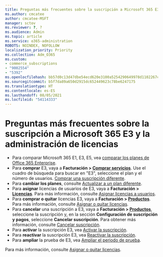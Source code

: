 ```yaml
---
title: Preguntas más frecuentes sobre la suscripción a Microsoft 365 E3
ms.author: cmcatee
author: cmcatee-MSFT
manager: sctov
ms.reviewer: ?, ?
ms.audience: Admin
ms.topic: article
ms.service: o365-administration
ROBOTS: NOINDEX, NOFOLLOW
localization_priority: Priority
ms.collection: Adm_O365
ms.custom:
- commerce_subscriptions
- "9002554"
- "5392"
ms.openlocfilehash: bb57d0c13d47dbe54ecd620e3100a5254290649978d1102267cac04414337b59
ms.sourcegitcommit: b5f7da89a650d2915dc652449623c78be6247175
ms.translationtype: HT
ms.contentlocale: es-ES
ms.lasthandoff: 08/05/2021
ms.locfileid: "54114333"
---
```

# <a name="microsoft-365-e3-subscription-and-license-management-faq"></a>Preguntas más frecuentes sobre la suscripción a Microsoft 365 E3 y la administración de licencias

- Para comparar Microsoft 365 E1, E3, E5, vea [comparar los planes de Office 365 Enterprise](https://www.microsoft.com/microsoft-365/business/compare-more-office-365-for-business-plans).
- Para **comprar** E3, vaya a **Facturación > [Comprar servicios](https://go.microsoft.com/fwlink/p/?linkid=868433)**. Use el cuadro de búsqueda para buscar en "E3", seleccione el plan y el número de usuarios. [Comprar una suscripción diferente](https://docs.microsoft.com/microsoft-365/commerce/try-or-buy-microsoft-365#buy-a-different-subscription).
- Para **cambiar los planes**, consulte [Actualizar a un plan diferente](https://docs.microsoft.com/microsoft-365/commerce/subscriptions/upgrade-to-different-plan).
- Para **asignar** licencias de usuarios de E3, vaya a **Facturación > [Licencias](https://go.microsoft.com/fwlink/p/?linkid=842264)**. Para más información, consulte [Asignar licencias a usuarios](https://docs.microsoft.com/microsoft-365/admin/manage/assign-licenses-to-users).
- Para **comprar o quitar** licencias E3, vaya a **Facturación > [Productos](https://go.microsoft.com/fwlink/p/?linkid=842054)**. Para más información, consulte [Asignar o quitar licencias](https://docs.microsoft.com/microsoft-365/commerce/licenses/buy-licenses).
- Para **cancelar** una suscripción a E3, vaya a **Facturación > [Productos](https://go.microsoft.com/fwlink/p/?linkid=842054)**, seleccione la suscripción y, en la sección **Configuración de suscripción y pagos**, seleccione **Cancelar suscripción**. Para obtener más información, consulte [Cancelar suscripción](https://docs.microsoft.com/microsoft-365/commerce/subscriptions/cancel-your-subscription).
- Para **activar** la suscripción E3, vea [Activar la suscripción](https://docs.microsoft.com/alchemyinsights/activate-your-office-365-subscription).
- Para **reactivar** la suscripción E3, vea [Reactivar la suscripción](https://docs.microsoft.com/alchemyinsights/reactivate-your-subscription).
- Para **ampliar** la prueba de E3, vea [Ampliar el periodo de prueba](https://docs.microsoft.com/microsoft-365/commerce/extend-your-trial).

Para más información, consulte [Asignar o quitar licencias](https://docs.microsoft.com/microsoft-365/commerce/licenses/buy-licenses).